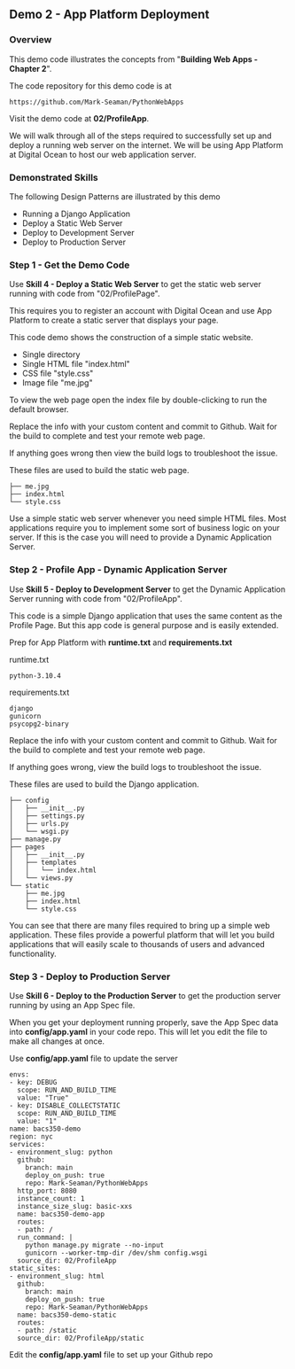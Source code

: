 ## Demo 2 - App Platform Deployment

### Overview

This demo code illustrates the concepts from "**Building Web Apps - Chapter 2**".

The code repository for this demo code is at

    https://github.com/Mark-Seaman/PythonWebApps
    
Visit the demo code at **02/ProfileApp**.

We will walk through all of the steps required to successfully set up and
deploy a running web server on the internet. We will be using App Platform 
at Digital Ocean to host our web application server.


### Demonstrated Skills

The following Design Patterns are illustrated by this demo

* Running a Django Application
* Deploy a Static Web Server
* Deploy to Development Server
* Deploy to Production Server



### Step 1 - Get the Demo Code

Use **Skill 4 - Deploy a Static Web Server** to get the static web server
running with code from "02/ProfilePage".

This requires you to register an account with Digital Ocean and use App Platform
to create a static server that displays your page.

This code demo shows the construction of a simple static website.

* Single directory
* Single HTML file "index.html"
* CSS file "style.css"
* Image file "me.jpg"

To view the web page open the index file by double-clicking to run the 
default browser.

Replace the info with your custom content and commit to Github. Wait for the
build to complete and test your remote web page.

If anything goes wrong then view the build logs to troubleshoot the issue.

These files are used to build the static web page.

    ├── me.jpg
    ├── index.html
    └── style.css

Use a simple static web server whenever you need simple HTML files. Most
applications require you to implement some sort of business logic on your
server. If this is the case you will need to provide a Dynamic Application
Server.


### Step 2 - Profile App - Dynamic Application Server

Use **Skill 5 - Deploy to Development Server** to get the Dynamic Application
Server running with code from "02/ProfileApp".

This code is a simple Django application that uses the same content as the 
Profile Page. But this app code is general purpose and is easily extended.

Prep for App Platform with **runtime.txt** and **requirements.txt**

runtime.txt

    python-3.10.4

requirements.txt

    django
    gunicorn
    psycopg2-binary

Replace the info with your custom content and commit to Github. Wait for the
build to complete and test your remote web page.

If anything goes wrong, view the build logs to troubleshoot the issue.

These files are used to build the Django application.

    ├── config
    │   ├── __init__.py
    │   ├── settings.py
    │   ├── urls.py
    │   └── wsgi.py
    ├── manage.py
    ├── pages
    │   ├── __init__.py
    │   ├── templates
    │   │   └── index.html
    │   └── views.py
    └── static
        ├── me.jpg
        ├── index.html
        └── style.css

You can see that there are many files required to bring up a simple web 
application. These files provide a powerful platform that will let you build
applications that will easily scale to thousands of users and advanced
functionality.


### Step 3 - Deploy to Production Server

Use **Skill 6 - Deploy to the Production Server** to get the production server
running by using an App Spec file.

When you get your deployment running properly, save the App Spec data into
**config/app.yaml** in your code repo. This will let you edit the file to 
make all changes at once.

Use **config/app.yaml** file to update the server

    envs:
    - key: DEBUG
      scope: RUN_AND_BUILD_TIME
      value: "True"
    - key: DISABLE_COLLECTSTATIC
      scope: RUN_AND_BUILD_TIME
      value: "1"
    name: bacs350-demo
    region: nyc
    services:
    - environment_slug: python
      github:
        branch: main
        deploy_on_push: true
        repo: Mark-Seaman/PythonWebApps
      http_port: 8080
      instance_count: 1
      instance_size_slug: basic-xxs
      name: bacs350-demo-app
      routes:
      - path: /
      run_command: |
        python manage.py migrate --no-input
        gunicorn --worker-tmp-dir /dev/shm config.wsgi
      source_dir: 02/ProfileApp
    static_sites:
    - environment_slug: html
      github:
        branch: main
        deploy_on_push: true
        repo: Mark-Seaman/PythonWebApps
      name: bacs350-demo-static
      routes:
      - path: /static
      source_dir: 02/ProfileApp/static

Edit the **config/app.yaml** file to set up your Github repo


